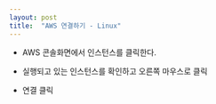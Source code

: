 ```yaml
---
layout: post
title:  "AWS 연결하기 - Linux"
---
```


* AWS 콘솔화면에서 인스턴스를 클릭한다.



* 실행되고 있는 인스턴스를 확인하고 오른쪽 마우스로 클릭



* 연결 클릭

